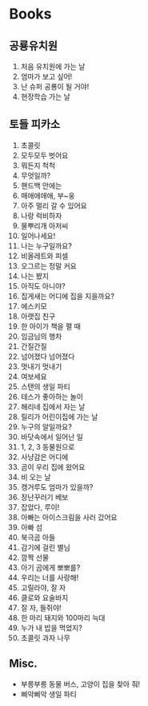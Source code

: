 # Books
## 공룡유치원
1. 처음 유치원에 가는 날
2. 엄마가 보고 싶어!
3. 난 슈퍼 공룡이 될 거야!
4. 현장학습 가는 날

## 토들 피카소
1. 초콜릿
2. 모두모두 벗어요
3. 뭐든지 척척
4. 무엇일까?
5. 핸드백 안에는
6. 매애애애애, 부~웅
7. 아주 멀리 갈 수 있어요
8. 나랑 럭비하자
9. 물뿌리개 아저씨
10. 일어나세요!
11. 나는 누구일까요?
12. 비올레트와 피셀
13. 오그르는 정말 커요
14. 나는 봤지
15. 아직도 아니야?
16. 집게새는 어디에 집을 지을까요?
17. 에스키모
18. 아랫집 친구
19. 한 아이가 책을 펼 때
20. 임금님의 행차
21. 간질간질
22. 넘어졌다 넘어졌다
23. 멋내기 멋내기
24. 여보세요
25. 스탠의 생일 파티
26. 테스가 좋아하는 놀이
27. 해리네 집에서 자는 날
28. 릴리가 어린이집에 가는 날
29. 누구의 알일까요?
30. 바닷속에서 일어난 일
31. 1, 2, 3 동물원으로
32. 사냥감은 어디에
33. 곰이 우리 집에 왔어요
34. 비 오는 날
35. 캥거루도 엄마가 있을까?
36. 장난꾸러기 베보
37. 잡았다, 루이!
38. 아빠는 아이스크림을 사러 갔어요
39. 아빠 섬
40. 북극곰 아들
41. 감기에 걸린 별님
42. 깜짝 선물
43. 아기 곰에게 뽀뽀를?
44. 우리는 너를 사랑해!
45. 고릴라야, 잘 자
46. 클로와 요술바지
47. 잘 자, 들쥐야!
48. 한 마리 돼지와 100마리 늑대
49. 누가 내 밥을 먹었지?
50. 초콜릿 과자 나무

## Misc.
* 부릉부릉 동물 버스, 고양이 집을 찾아 줘!
* 삐악삐악 생일 파티
